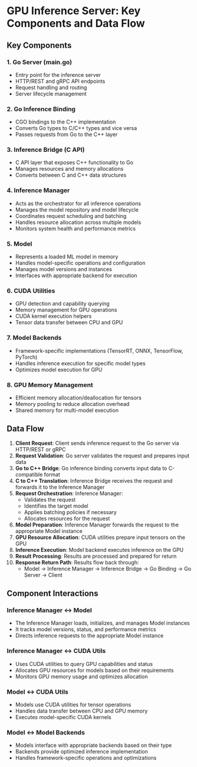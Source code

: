 # GPU Inference Server: Key Components and Data Flow

## Key Components

### 1. Go Server (main.go)
- Entry point for the inference server
- HTTP/REST and gRPC API endpoints
- Request handling and routing
- Server lifecycle management

### 2. Go Inference Binding
- CGO bindings to the C++ implementation
- Converts Go types to C/C++ types and vice versa
- Passes requests from Go to the C++ layer

### 3. Inference Bridge (C API)
- C API layer that exposes C++ functionality to Go
- Manages resources and memory allocations
- Converts between C and C++ data structures

### 4. Inference Manager
- Acts as the orchestrator for all inference operations
- Manages the model repository and model lifecycle
- Coordinates request scheduling and batching
- Handles resource allocation across multiple models
- Monitors system health and performance metrics

### 5. Model
- Represents a loaded ML model in memory
- Handles model-specific operations and configuration
- Manages model versions and instances
- Interfaces with appropriate backend for execution

### 6. CUDA Utilities
- GPU detection and capability querying
- Memory management for GPU operations
- CUDA kernel execution helpers
- Tensor data transfer between CPU and GPU

### 7. Model Backends
- Framework-specific implementations (TensorRT, ONNX, TensorFlow, PyTorch)
- Handles inference execution for specific model types
- Optimizes model execution for GPU

### 8. GPU Memory Management
- Efficient memory allocation/deallocation for tensors
- Memory pooling to reduce allocation overhead
- Shared memory for multi-model execution

## Data Flow

1. **Client Request**: Client sends inference request to the Go server via HTTP/REST or gRPC
2. **Request Validation**: Go server validates the request and prepares input data
3. **Go to C++ Bridge**: Go inference binding converts input data to C-compatible format
4. **C to C++ Translation**: Inference Bridge receives the request and forwards it to the Inference Manager
5. **Request Orchestration**: Inference Manager:
   - Validates the request
   - Identifies the target model
   - Applies batching policies if necessary
   - Allocates resources for the request
6. **Model Preparation**: Inference Manager forwards the request to the appropriate Model instance
7. **GPU Resource Allocation**: CUDA utilities prepare input tensors on the GPU
8. **Inference Execution**: Model backend executes inference on the GPU
9. **Result Processing**: Results are processed and prepared for return
10. **Response Return Path**: Results flow back through:
    - Model → Inference Manager → Inference Bridge → Go Binding → Go Server → Client

## Component Interactions

### Inference Manager ↔ Model
- The Inference Manager loads, initializes, and manages Model instances
- It tracks model versions, status, and performance metrics
- Directs inference requests to the appropriate Model instance

### Inference Manager ↔ CUDA Utils
- Uses CUDA utilities to query GPU capabilities and status
- Allocates GPU resources for models based on their requirements
- Monitors GPU memory usage and optimizes allocation

### Model ↔ CUDA Utils
- Models use CUDA utilities for tensor operations
- Handles data transfer between CPU and GPU memory
- Executes model-specific CUDA kernels

### Model ↔ Model Backends
- Models interface with appropriate backends based on their type
- Backends provide optimized inference implementation
- Handles framework-specific operations and optimizations